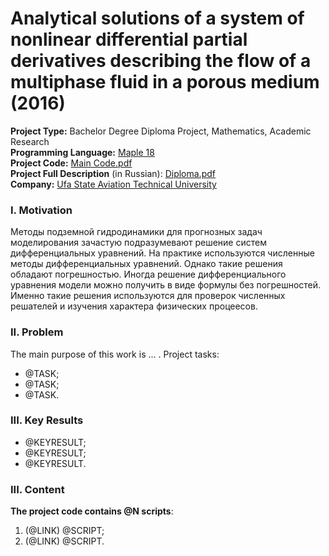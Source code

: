 # Analytical solutions of a system of nonlinear differential partial derivatives describing the flow of a multiphase fluid in a porous medium (2016)
**Project Type:** Bachelor Degree Diploma Project, Mathematics, Academic Research  
**Programming Language:** [Maple 18](https://en.wikipedia.org/wiki/Maple_(software))  
**Project Сode:** [Main Code.pdf](https://github.com/ResearchMachine/bachelor-diploma-project-exact-solution-3phase-buckley-leverett-flow/blob/main/MainCode.pdf)   
**Project Full Description** (in Russian): [Diploma.pdf](https://github.com/ResearchMachine/bachelor-diploma-project-exact-solution-3phase-buckley-leverett-flow/blob/main/DiplomaText.pdf)  
**Company:** [Ufa State Aviation Technical University](https://en.wikipedia.org/wiki/Ufa_State_Aviation_Technical_University)  




### I. Motivation
Методы подземной гидродинамики для прогнозных задач моделирования зачастую подразумевают решение систем дифференциальных уравнений. На практике используются численные методы дифференциальных уравнений. Однако такие решения обладают погрешностью. 
Иногда решение дифференциального уравнения модели можно получить в виде формулы без погрешностей. Именно такие решения используются для проверок численных решателей и изучения характера физических процеесов.

### II. Problem
The main purpose of this work is ... .
Project tasks:
* @TASK;  
* @TASK;  
* @TASK.

### III. Key Results 
* @KEYRESULT;  
* @KEYRESULT;  
* @KEYRESULT.

### III. Content


**The project code contains @N scripts**:
1. (@LINK) @SCRIPT;  
2. (@LINK) @SCRIPT.
